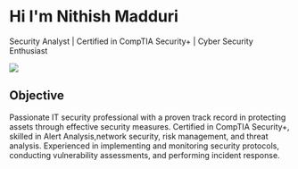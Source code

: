 # Hi I'm Nithish Madduri
Security Analyst | Certified in CompTIA Security+ | Cyber Security Enthusiast

<a href="https://www.linkedin.com/in/maddurinithish"><img src="https://img.shields.io/badge/-LinkedIn-0072b1?&style=for-the-badge&logo=linkedin&logoColor=white" /></a>

## Objective

Passionate IT security professional with a proven track record in protecting assets
through effective security measures. Certified in CompTIA Security+, skilled in Alert
Analysis,network security, risk management, and threat analysis. Experienced in
implementing and monitoring security protocols, conducting vulnerability
assessments, and performing incident response.
